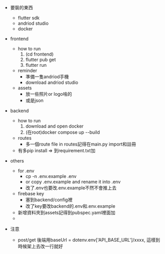 - 要裝的東西
  - flutter sdk
  - andriod studio
  - docker
- frontend
  - how to run 
    1. (cd frontend)
    2. flutter pub get
    3. flutter run
  - reminder
    - 準備一隻andriod手機
    - download andriod studio 
  - assets
    - 放一些照片or logo啥的
    - 或是json
- backend
  - how to run 
    1. download and open docker
    2. (在root)docker compose up --build
  - routes
    - 多一個route file in routes記得在main.py import和註冊
  - 有多pip install => 到requirement.txt加
  
- others
  - for .env
    - cp -n .env.example .env
    - or copy .env.example and rename it into .env
    - 改了.env也要改.env.example不然不會推上去
  - firebase key
    - 塞到backend/config裡
    - 改了key要改backend的.env和.env.example
  - 新增資料夾到assets記得到pubspec.yaml裡面加
  - 

- 注意
  - post/get 後端用baseUrl = dotenv.env['API_BASE_URL']/xxxx, 這樣到時候架上去改一行就好
  